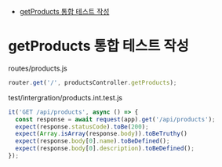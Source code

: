 <!-- TOC -->

- [getProducts 통합 테스트 작성](#getproducts-%ED%86%B5%ED%95%A9-%ED%85%8C%EC%8A%A4%ED%8A%B8-%EC%9E%91%EC%84%B1)

<!-- /TOC -->

# getProducts 통합 테스트 작성
routes/products.js 
``` javascript
router.get('/', productsController.getProducts);
```

test/intergration/products.int.test.js
``` javascript
it('GET /api/products', async () => {
  const response = await request(app).get('/api/products');
  expect(response.statusCode).toBe(200);
  expect(Array.isArray(response.body)).toBeTruthy()
  expect(response.body[0].name).toBeDefined();
  expect(response.body[0].description).toBeDefined();
});
```
